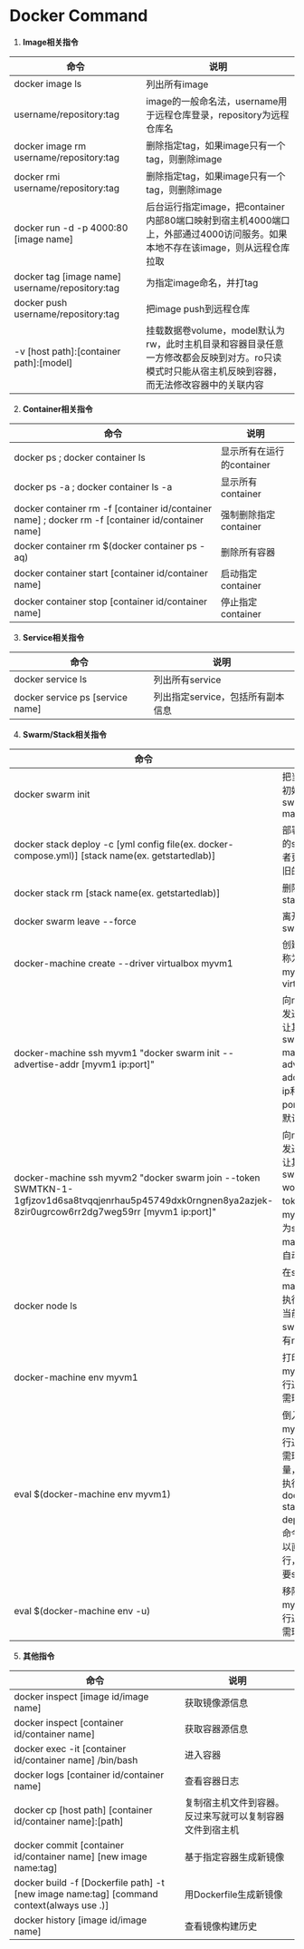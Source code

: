 # Docker Command

1. __Image相关指令__

| 命令 | 说明 |
| ---- | ---- |
| docker image ls | 列出所有image |
| username/repository:tag | image的一般命名法，username用于远程仓库登录，repository为远程仓库名 |
| docker image rm username/repository:tag | 删除指定tag，如果image只有一个tag，则删除image |
| docker rmi username/repository:tag | 删除指定tag，如果image只有一个tag，则删除image |
| docker run -d -p 4000:80 [image name] | 后台运行指定image，把container内部80端口映射到宿主机4000端口上，外部通过4000访问服务。如果本地不存在该image，则从远程仓库拉取 |
| docker tag [image name] username/repository:tag | 为指定image命名，并打tag |
| docker push username/repository:tag | 把image push到远程仓库 |
| -v [host path]:[container path]:[model] | 挂载数据卷volume，model默认为rw，此时主机目录和容器目录任意一方修改都会反映到对方。ro只读模式时只能从宿主机反映到容器，而无法修改容器中的关联内容 |

2. __Container相关指令__

| 命令 | 说明 |
| ---- | ---- |
| docker ps ; docker container ls | 显示所有在运行的container |
| docker ps -a ; docker container ls -a | 显示所有container |
| docker container rm -f [container id/container name] ; docker rm -f [container id/container name] | 强制删除指定container |
| docker container rm $(docker container ps -aq) | 删除所有容器 |
| docker container start [container id/container name] | 启动指定container |
| docker container stop [container id/container name] | 停止指定container |

3. __Service相关指令__

| 命令 | 说明 |
| ---- | ---- |
| docker service ls | 列出所有service |
| docker service ps [service name] | 列出指定service，包括所有副本信息 |

4. __Swarm/Stack相关指令__

| 命令 | 说明 |
| ---- | ---- |
| docker swarm init | 把当前机器初始化为swarm manager |
| docker stack deploy -c [yml config file(ex. docker-compose.yml)] [stack name(ex. getstartedlab)] | 部署一个新的stack或者更新一个旧的stack |
| docker stack rm [stack name(ex. getstartedlab)] | 删除指定stack |
| docker swarm leave --force | 离开swarm |
| docker-machine create --driver virtualbox myvm1 | 创建一个名称为myvm1的virtualbox |
| docker-machine ssh myvm1 "docker swarm init --advertise-addr [myvm1 ip:port]" | 向myvm1发送命令，让其成为swarm manager，advertise-addr为指定ip和port，port一般用默认端口 |
| docker-machine ssh myvm2 "docker swarm join --token SWMTKN-1-1gfjzov1d6sa8tvqqjenrhau5p45749dxk0rngnen8ya2azjek-8zir0ugrcow6rr2dg7weg59rr [myvm1 ip:port]" | 向myvm1发送命令，让其成为swarm worker，token是myvm1成为swarm manager是自动生成的 |
| docker node ls | 在swarm manager上执行，显示当前swarm所有node |
| docker-machine env myvm1 | 打印跟myvm1进行通讯的所需环境变量 |
| eval $(docker-machine env myvm1) | 倒入跟myvm1进行通讯的所需环境变量，这样在执行docker stack deploy等命令是就可以直接执行，而不需要ssh |
| eval $(docker-machine env -u) | 移除跟myvm1进行通讯的所需环境变量 |

5. __其他指令__

| 命令 | 说明 |
| ---- | ---- |
| docker inspect [image id/image name] | 获取镜像源信息 |
| docker inspect [container id/container name] | 获取容器源信息 |
| docker exec -it [container id/container name] /bin/bash | 进入容器 |
| docker logs [container id/container name] | 查看容器日志 |
| docker cp [host path] [container id/container name]:[path] | 复制宿主机文件到容器。反过来写就可以复制容器文件到宿主机 |
| docker commit [container id/container name] [new image name:tag] | 基于指定容器生成新镜像 |
| docker build -f [Dockerfile path] -t [new image name:tag] [command context(always use .)] | 用Dockerfile生成新镜像 |
| docker history [image id/image name] | 查看镜像构建历史 |